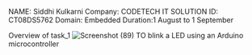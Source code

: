 NAME: Siddhi Kulkarni
Company: CODETECH IT SOLUTION
ID: CT08DS5762
Domain: Embedded
Duration:1 August to 1 September


Overview of task_1
![Screenshot (89)](https://github.com/user-attachments/assets/85af9574-8a23-404c-9c5c-3fc62e656aca)
TO blink a LED using an Arduino microcontroller
